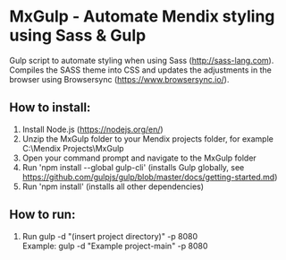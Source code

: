 # MxGulp - Automate Mendix styling using Sass & Gulp
Gulp script to automate styling when using Sass (http://sass-lang.com). Compiles the SASS theme into CSS and updates the adjustments in the browser using Browsersync (https://www.browsersync.io/).

## How to install:  
  
1) Install Node.js (https://nodejs.org/en/)  
2) Unzip the MxGulp folder to your Mendix projects folder, for example C:\Mendix Projects\MxGulp  
3) Open your command prompt and navigate to the MxGulp folder  
4) Run 'npm install --global gulp-cli' (installs Gulp globally, see https://github.com/gulpjs/gulp/blob/master/docs/getting-started.md)  
5) Run 'npm install' (installs all other dependencies)  
  
## How to run:  
1) Run gulp -d "(insert project directory)" -p 8080  
	Example: gulp -d "Example project-main" -p 8080